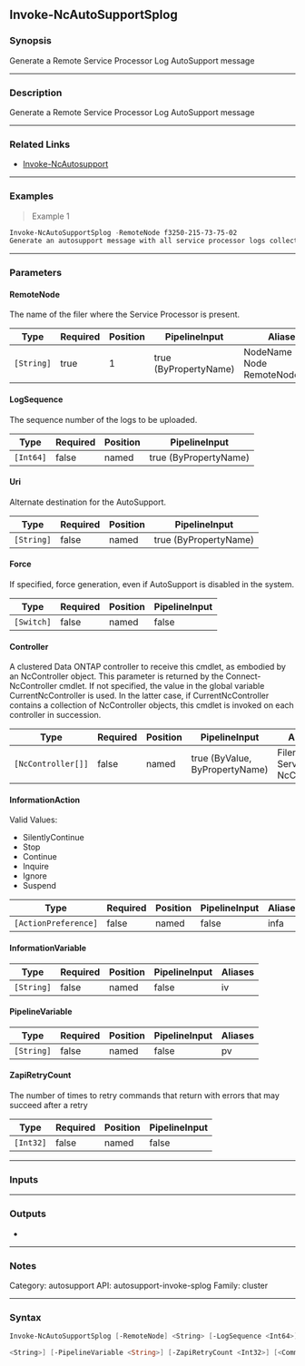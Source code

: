 Invoke-NcAutoSupportSplog
-------------------------

### Synopsis
Generate a Remote Service Processor Log AutoSupport message

---

### Description

Generate a Remote Service Processor Log AutoSupport message

---

### Related Links
* [Invoke-NcAutosupport](Invoke-NcAutosupport)

---

### Examples
> Example 1

```PowerShell
Invoke-NcAutoSupportSplog -RemoteNode f3250-215-73-75-02
Generate an autosupport message with all service processor logs collected in node f3250-215-73-75-02
```

---

### Parameters
#### **RemoteNode**
The name of the filer where the Service Processor is present.

|Type      |Required|Position|PipelineInput        |Aliases                             |
|----------|--------|--------|---------------------|------------------------------------|
|`[String]`|true    |1       |true (ByPropertyName)|NodeName<br/>Node<br/>RemoteNodeName|

#### **LogSequence**
The sequence number of the logs to be uploaded.

|Type     |Required|Position|PipelineInput        |
|---------|--------|--------|---------------------|
|`[Int64]`|false   |named   |true (ByPropertyName)|

#### **Uri**
Alternate destination for the AutoSupport.

|Type      |Required|Position|PipelineInput        |
|----------|--------|--------|---------------------|
|`[String]`|false   |named   |true (ByPropertyName)|

#### **Force**
If specified, force generation, even if AutoSupport is disabled in the system.

|Type      |Required|Position|PipelineInput|
|----------|--------|--------|-------------|
|`[Switch]`|false   |named   |false        |

#### **Controller**
A clustered Data ONTAP controller to receive this cmdlet, as embodied by an NcController object.  This parameter is returned by the Connect-NcController cmdlet.  If not specified, the value in the global variable CurrentNcController is used.  In the latter case, if CurrentNcController contains a collection of NcController objects, this cmdlet is invoked on each controller in succession.

|Type              |Required|Position|PipelineInput                 |Aliases                          |
|------------------|--------|--------|------------------------------|---------------------------------|
|`[NcController[]]`|false   |named   |true (ByValue, ByPropertyName)|Filer<br/>Server<br/>NcController|

#### **InformationAction**

Valid Values:

* SilentlyContinue
* Stop
* Continue
* Inquire
* Ignore
* Suspend

|Type                |Required|Position|PipelineInput|Aliases|
|--------------------|--------|--------|-------------|-------|
|`[ActionPreference]`|false   |named   |false        |infa   |

#### **InformationVariable**

|Type      |Required|Position|PipelineInput|Aliases|
|----------|--------|--------|-------------|-------|
|`[String]`|false   |named   |false        |iv     |

#### **PipelineVariable**

|Type      |Required|Position|PipelineInput|Aliases|
|----------|--------|--------|-------------|-------|
|`[String]`|false   |named   |false        |pv     |

#### **ZapiRetryCount**
The number of times to retry commands that return with errors that may succeed after a retry

|Type     |Required|Position|PipelineInput|
|---------|--------|--------|-------------|
|`[Int32]`|false   |named   |false        |

---

### Inputs

---

### Outputs
* 

---

### Notes
Category: autosupport
API: autosupport-invoke-splog
Family: cluster

---

### Syntax
```PowerShell
Invoke-NcAutoSupportSplog [-RemoteNode] <String> [-LogSequence <Int64>] [-Uri <String>] [-Force] [-Controller <NcController[]>] [-InformationAction <ActionPreference>] [-InformationVariable 
```
```PowerShell
<String>] [-PipelineVariable <String>] [-ZapiRetryCount <Int32>] [<CommonParameters>]
```
